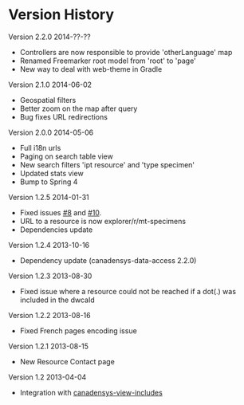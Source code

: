Version History
===============

Version 2.2.0 2014-??-??
* Controllers are now responsible to provide 'otherLanguage' map
* Renamed Freemarker root model from 'root' to 'page'
* New way to deal with web-theme in Gradle

Version 2.1.0 2014-06-02
* Geospatial filters
* Better zoom on the map after query
* Bug fixes URL redirections

Version 2.0.0 2014-05-06
* Full i18n urls
* Paging on search table view
* New search filters 'ipt resource' and 'type specimen'
* Updated stats view
* Bump to Spring 4

Version 1.2.5 2014-01-31
* Fixed issues [#8](https://github.com/Canadensys/canadensys-explorer/issues/8) and [#10](https://github.com/Canadensys/canadensys-explorer/issues/10).
* URL to a resource is now explorer/r/mt-specimens 
* Dependencies update

Version 1.2.4 2013-10-16
* Dependency update (canadensys-data-access 2.2.0)

Version 1.2.3 2013-08-30
* Fixed issue where a resource could not be reached if a dot(.) was included in the dwcaId

Version 1.2.2 2013-08-16
* Fixed French pages encoding issue

Version 1.2.1 2013-08-15
* New Resource Contact page

Version 1.2 2013-04-04
* Integration with [canadensys-view-includes](https://github.com/Canadensys/canadensys-view-includes)
